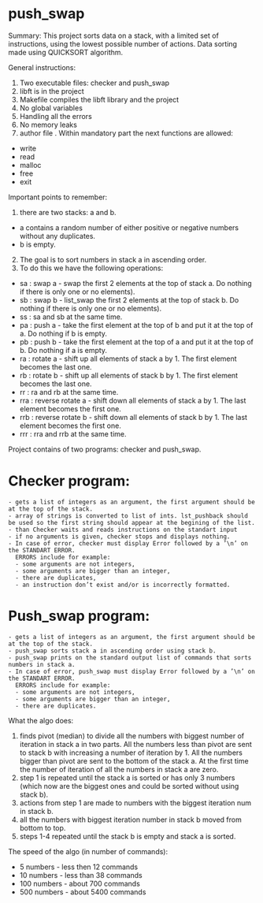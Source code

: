 # push_swap
Summary: This project sorts data on a stack, with a limited set of instructions, using the lowest possible number of actions. Data sorting made using QUICKSORT algorithm.

General instructions:

1. Two executable files: checker and push_swap
2. libft is in the project
3. Makefile compiles the libft library and the project
4. No global variables
5. Handling all the errors
6. No memory leaks
7. author file
. Within mandatory part the next functions are allowed: 
  - write
  - read
  - malloc
  - free
  - exit
  
  
Important points to remember:

1. there are two stacks: a and b. 
  - a contains a random number of either positive or negative numbers without any duplicates.
  - b is empty.
2. The goal is to sort numbers in stack a in ascending order.
3. To do this we have the following operations:
  - sa : swap a - swap the first 2 elements at the top of stack a. Do nothing if there is only one or no elements).
  - sb : swap b - list_swap the first 2 elements at the top of stack b. Do nothing if there is only one or no elements).
  - ss : sa and sb at the same time.
  - pa : push a - take the first element at the top of b and put it at the top of a. Do nothing if b is empty.
  - pb : push b - take the first element at the top of a and put it at the top of b. Do nothing if a is empty.
  - ra : rotate a - shift up all elements of stack a by 1. The first element becomes the last one.
  - rb : rotate b - shift up all elements of stack b by 1. The first element becomes the last one.
  - rr : ra and rb at the same time.
  - rra : reverse rotate a - shift down all elements of stack a by 1. The last element becomes the first one.
  - rrb : reverse rotate b - shift down all elements of stack b by 1. The last element becomes the first one.
  - rrr : rra and rrb at the same time.
  
Project contains of two programs: checker and push_swap. 

# Checker program:
  
  
    - gets a list of integers as an argument, the first argument should be at the top of the stack.
    - array of strings is converted to list of ints. lst_pushback should be used so the first string should appear at the begining of the list.
    - than Checker waits and reads instructions on the standart input 
    - if no arguments is given, checker stops and displays nothing. 
    - In case of error, checker must display Error followed by a ’\n’ on the STANDART ERROR.
      ERRORS include for example: 
      - some arguments are not integers, 
      - some arguments are bigger than an integer, 
      - there are duplicates, 
      - an instruction don’t exist and/or is incorrectly formatted.
  
 # Push_swap program:
  
  
    - gets a list of integers as an argument, the first argument should be at the top of the stack.
    - push_swap sorts stack a in ascending order using stack b.
    - push_swap prints on the standard output list of commands that sorts numbers in stack a.
    - In case of error, push_swap must display Error followed by a ’\n’ on the STANDART ERROR.
      ERRORS include for example: 
      - some arguments are not integers, 
      - some arguments are bigger than an integer, 
      - there are duplicates.
      
What the algo does:
1. finds pivot (median) to divide all the numbers with biggest number of iteration in stack a in two parts. All the numbers less than pivot are sent to stack b with increasing a number of iteration by 1. All the numbers bigger than pivot are sent to the bottom of the stack a. At the first time the number of iteration of all the numbers in stack a are zero.
2. step 1 is repeated until the stack a is sorted or has only 3 numbers (which now are the biggest ones and could be sorted without using stack b).
3. actions from step 1 are made to numbers with the biggest iteration num in stack b.
4. all the numbers with biggest iteration number in stack b moved from bottom to top.
5. steps 1-4 repeated until the stack b is empty and stack a is sorted.

The speed of the algo (in number of commands):
- 5 numbers - less then 12 commands
- 10 numbers - less than 38 commands
- 100 numbers - about 700 commands
- 500 numbers - about 5400 commands

  
  

